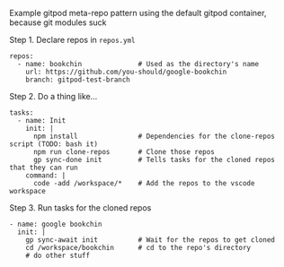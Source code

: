 Example gitpod meta-repo pattern using the default gitpod container, because git modules suck

Step 1. Declare repos in `repos.yml`

```
repos:
  - name: bookchin              # Used as the directory's name
    url: https://github.com/you-should/google-bookchin
    branch: gitpod-test-branch
```

Step 2. Do a thing like...

```
tasks:
  - name: Init
    init: |
      npm install               # Dependencies for the clone-repos script (TODO: bash it)
      npm run clone-repos       # Clone those repos
      gp sync-done init         # Tells tasks for the cloned repos that they can run
    command: |
      code -add /workspace/*    # Add the repos to the vscode workspace
```

Step 3. Run tasks for the cloned repos
```
- name: google bookchin
  init: |
    gp sync-await init          # Wait for the repos to get cloned
    cd /workspace/bookchin      # cd to the repo's directory
    # do other stuff
```
